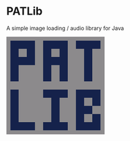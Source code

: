 # PATLib
A simple image loading / audio library for Java

![IMG](readme/patlibimage.png "PATLibImage")
